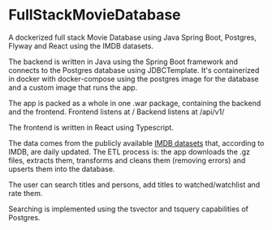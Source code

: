 # FullStackMovieDatabase
A dockerized full stack Movie Database using Java Spring Boot, Postgres, Flyway and React using the IMDB datasets.

The backend is written in Java using the Spring Boot framework and connects to the Postgres database using JDBCTemplate. It's containerized in docker with docker-compose using the postgres image for the database and a custom image that runs the app.

The app is packed as a whole in one .war package, containing the backend and the frontend.
Frontend listens at /
Backend listens at /api/v1/

The frontend is written in React using Typescript.

The data comes from the publicly available [IMDB datasets](https://www.imdb.com/interfaces/) that, according to IMDB, are daily updated. The ETL process is: the app downloads the .gz files, extracts them, transforms and cleans them (removing errors) and upserts them into the database.

The user can search titles and persons, add titles to watched/watchlist and rate them.

Searching is implemented using the tsvector and tsquery capabilities of Postgres.
